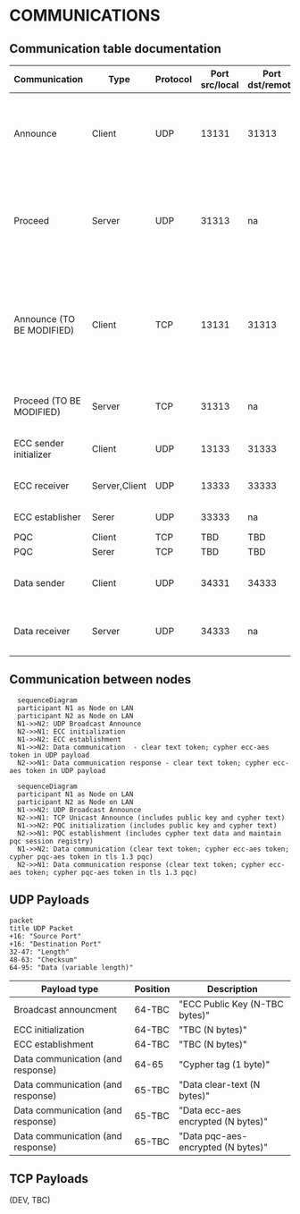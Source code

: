 # COMMUNICATIONS

## Communication table documentation
    
|Communication|Type|Protocol|Port src/local|Port dst/remote|Description|
|--|--|--|--|--|--|
|Announce|Client|UDP|13131|31313|Send announcement broadcast UDP datagram including ECC public key for session initialization with other nodes on the network lan|
|Proceed|Server|UDP|31313|na|Receive announcement, coordinate ECC to initialize and PQC unicast announce to the node on the network UDP broadcasting|
|Announce (TO BE MODIFIED)|Client|TCP|13131|31313|Upon UDP broadcast received by Proceed service, send announcement TCP unicast including PQC public key and cypher for session initialization with other nodes on the network lan|
|Proceed (TO BE MODIFIED)|Server|TCP|31313|na|Receive TCP unicast announcement and coordinate PQC to initialize|
|ECC sender initializer|Client|UDP|13133|31333|ECC Session Initialization, ECC_Session_Send|
|ECC receiver|Server,Client|UDP|13333|33333|ECC Session Establishment, ECC_Session_Establish|
|ECC establisher|Serer|UDP|33333|na|ECC Session Establishment|
|PQC|Client|TCP|TBD|TBD|TBC|
|PQC|Serer|TCP|TBD|TBD|TBC|
|Data sender|Client|UDP|34331|34333|Send tokens data example: clear-text, cypher-ecc-aes and cypher-pqc-aes|
|Data receiver|Server|UDP|34333|na|Receive tokens data example: clear-text, cypher-ecc-aes and cypher-pqc-aes|

## Communication between nodes

```mermaid
  sequenceDiagram
  participant N1 as Node on LAN
  participant N2 as Node on LAN
  N1->>N2: UDP Broadcast Announce
  N2->>N1: ECC initialization
  N1->>N2: ECC establishment
  N1->>N2: Data communication  - clear text token; cypher ecc-aes token in UDP payload
  N2->>N1: Data communication response - clear text token; cypher ecc-aes token in UDP payload
```

```mermaid
  sequenceDiagram
  participant N1 as Node on LAN
  participant N2 as Node on LAN
  N1->>N2: UDP Broadcast Announce
  N2->>N1: TCP Unicast Announce (includes public key and cypher text)
  N1->>N2: PQC initialization (includes public key and cypher text)
  N2->>N1: PQC establishment (includes cypher text data and maintain pqc session registry)
  N1->>N2: Data communication (clear text token; cypher ecc-aes token; cypher pqc-aes token in tls 1.3 pqc)
  N2->>N1: Data communication response (clear text token; cypher ecc-aes token; cypher pqc-aes token in tls 1.3 pqc)
```

## UDP Payloads

```mermaid
packet
title UDP Packet
+16: "Source Port"
+16: "Destination Port"
32-47: "Length"
48-63: "Checksum"
64-95: "Data (variable length)"
```

|Payload type|Position|Description|
|--|--|--|
|Broadcast announcment|64-TBC|"ECC Public Key (N-TBC bytes)"|
|ECC initialization|64-TBC|"TBC (N bytes)"|
|ECC establishment|64-TBC|"TBC (N bytes)"|
|Data communication (and response)|64-65|"Cypher tag (1 byte)"|
|Data communication (and response)|65-TBC|"Data clear-text (N bytes)"|
|Data communication (and response)|65-TBC|"Data ecc-aes encrypted (N bytes)"|
|Data communication (and response)|65-TBC|"Data pqc-aes-encrypted (N bytes)"|

## TCP Payloads

(DEV, TBC)

